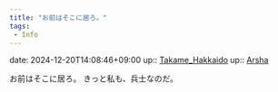 ```yaml
---
title: "お前はそこに居ろ。"
tags:
 - Info
---
```


date: 2024-12-20T14:08:46+09:00
up:: [Takame_Hakkaido](../Bar/Novel/Nacaria/Takame_Hakkaido.md)
up:: [Arsha](../Bar/Novel/Nacaria/Arsha.md)

お前はそこに居ろ。
きっと私も、兵士なのだ。